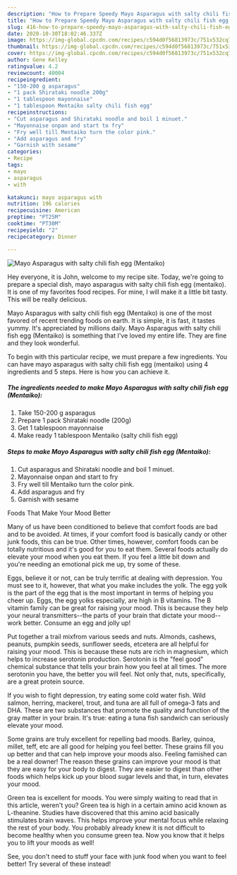 ```yaml
---
description: "How to Prepare Speedy Mayo Asparagus with salty chili fish egg (Mentaiko)"
title: "How to Prepare Speedy Mayo Asparagus with salty chili fish egg (Mentaiko)"
slug: 416-how-to-prepare-speedy-mayo-asparagus-with-salty-chili-fish-egg-mentaiko
date: 2020-10-30T18:02:46.337Z
image: https://img-global.cpcdn.com/recipes/c594d0f56813973c/751x532cq70/mayo-asparagus-with-salty-chili-fish-egg-mentaiko-recipe-main-photo.jpg
thumbnail: https://img-global.cpcdn.com/recipes/c594d0f56813973c/751x532cq70/mayo-asparagus-with-salty-chili-fish-egg-mentaiko-recipe-main-photo.jpg
cover: https://img-global.cpcdn.com/recipes/c594d0f56813973c/751x532cq70/mayo-asparagus-with-salty-chili-fish-egg-mentaiko-recipe-main-photo.jpg
author: Gene Kelley
ratingvalue: 4.2
reviewcount: 40004
recipeingredient:
- "150-200 g asparagus"
- "1 pack Shirataki noodle 200g"
- "1 tablespoon mayonnaise"
- "1 tablespoon Mentaiko salty chili fish egg"
recipeinstructions:
- "Cut asparagus and Shirataki noodle and boil 1 minuet."
- "Mayonnaise onpan and start to fry"
- "Fry well till Mentaiko turn the color pink."
- "Add asparagus and fry"
- "Garnish with sesame"
categories:
- Recipe
tags:
- mayo
- asparagus
- with

katakunci: mayo asparagus with 
nutrition: 196 calories
recipecuisine: American
preptime: "PT25M"
cooktime: "PT30M"
recipeyield: "2"
recipecategory: Dinner

---
```



![Mayo Asparagus with salty chili fish egg (Mentaiko)](https://img-global.cpcdn.com/recipes/c594d0f56813973c/751x532cq70/mayo-asparagus-with-salty-chili-fish-egg-mentaiko-recipe-main-photo.jpg)

Hey everyone, it is John, welcome to my recipe site. Today, we're going to prepare a special dish, mayo asparagus with salty chili fish egg (mentaiko). It is one of my favorites food recipes. For mine, I will make it a little bit tasty. This will be really delicious.

Mayo Asparagus with salty chili fish egg (Mentaiko) is one of the most favored of recent trending foods on earth. It is simple, it is fast, it tastes yummy. It's appreciated by millions daily. Mayo Asparagus with salty chili fish egg (Mentaiko) is something that I've loved my entire life. They are fine and they look wonderful.




To begin with this particular recipe, we must prepare a few ingredients. You can have mayo asparagus with salty chili fish egg (mentaiko) using 4 ingredients and 5 steps. Here is how you can achieve it.

<!--inarticleads1-->

##### The ingredients needed to make Mayo Asparagus with salty chili fish egg (Mentaiko):

1. Take 150-200 g asparagus
1. Prepare 1 pack Shirataki noodle (200g)
1. Get 1 tablespoon mayonnaise
1. Make ready 1 tablespoon Mentaiko (salty chili fish egg)




<!--inarticleads2-->

##### Steps to make Mayo Asparagus with salty chili fish egg (Mentaiko):

1. Cut asparagus and Shirataki noodle and boil 1 minuet.
1. Mayonnaise onpan and start to fry
1. Fry well till Mentaiko turn the color pink.
1. Add asparagus and fry
1. Garnish with sesame




Foods That Make Your Mood Better


Many of us have been conditioned to believe that comfort foods are bad and to be avoided. At times, if your comfort food is basically candy or other junk foods, this can be true. Other times, however, comfort foods can be totally nutritious and it's good for you to eat them. Several foods actually do elevate your mood when you eat them. If you feel a little bit down and you're needing an emotional pick me up, try some of these.

Eggs, believe it or not, can be truly terrific at dealing with depression. You must see to it, however, that what you make includes the yolk. The egg yolk is the part of the egg that is the most important in terms of helping you cheer up. Eggs, the egg yolks especially, are high in B vitamins. The B vitamin family can be great for raising your mood. This is because they help your neural transmitters--the parts of your brain that dictate your mood--work better. Consume an egg and jolly up!

Put together a trail mixfrom various seeds and nuts. Almonds, cashews, peanuts, pumpkin seeds, sunflower seeds, etcetera are all helpful for raising your mood. This is because these nuts are rich in magnesium, which helps to increase serotonin production. Serotonin is the "feel good" chemical substance that tells your brain how you feel at all times. The more serotonin you have, the better you will feel. Not only that, nuts, specifically, are a great protein source.

If you wish to fight depression, try eating some cold water fish. Wild salmon, herring, mackerel, trout, and tuna are all full of omega-3 fats and DHA. These are two substances that promote the quality and function of the gray matter in your brain. It's true: eating a tuna fish sandwich can seriously elevate your mood. 

Some grains are truly excellent for repelling bad moods. Barley, quinoa, millet, teff, etc are all good for helping you feel better. These grains fill you up better and that can help improve your moods also. Feeling famished can be a real downer! The reason these grains can improve your mood is that they are easy for your body to digest. They are easier to digest than other foods which helps kick up your blood sugar levels and that, in turn, elevates your mood.

Green tea is excellent for moods. You were simply waiting to read that in this article, weren't you? Green tea is high in a certain amino acid known as L-theanine. Studies have discovered that this amino acid basically stimulates brain waves. This helps improve your mental focus while relaxing the rest of your body. You probably already knew it is not difficult to become healthy when you consume green tea. Now you know that it helps you to lift your moods as well!

See, you don't need to stuff your face with junk food when you want to feel better! Try several of these instead!

